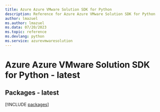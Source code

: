 ```yaml
---
title: Azure Azure VMware Solution SDK for Python
description: Reference for Azure Azure VMware Solution SDK for Python
author: lmazuel
ms.author: lmazuel
ms.data: 07/20/2023
ms.topic: reference
ms.devlang: python
ms.service: azurevmwaresolution
---
```

# Azure Azure VMware Solution SDK for Python - latest
## Packages - latest
[!INCLUDE [packages](azure-vmware-solution-index.md)]
